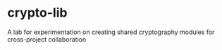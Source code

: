 # crypto-lib
A lab for experimentation on creating shared cryptography modules for cross-project collaboration
